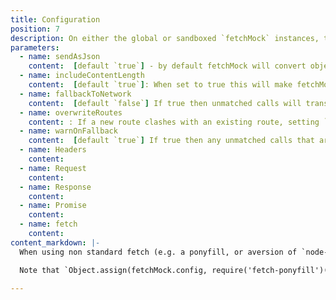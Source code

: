 ```yaml
---
title: Configuration
position: 7
description: On either the global or sandboxed `fetchMock` instances, the following config options can be set by setting properties on `fetchMock.config`. Many can also be set on individual calls to `.mock()`
parameters:
  - name: sendAsJson
    content:  [default `true`] - by default fetchMock will convert objects to JSON before sending. This is overrideable from each call but for some scenarios e.g. when dealing with a lot of array buffers, it can be useful to default to `false`
  - name: includeContentLength
    content:  [default `true`]: When set to true this will make fetchMock automatically add the `content-length` header. This is especially useful when combined with `sendAsJson` because then fetchMock does the conversion to JSON for you and knows the resulting length so you don’t have to compute this yourself by basically doing the same conversion to JSON.
  - name: fallbackToNetwork
    content:  [default `false`] If true then unmatched calls will transparently fall through to the network, if false an error will be thrown. If set to `always`, all calls will fall through, effectively disabling fetch-mock. to Within individual tests `.catch()` and `spy()` can be used for fine-grained control of this
  - name: overwriteRoutes
    content: : If a new route clashes with an existing route, setting `true` here will overwrite the clashing route, `false` will add another route to the stack which will be used as a fallback (useful when using the `repeat` option). Adding a clashing route without specifying this option will throw an error.
  - name: warnOnFallback
    content:  [default `true`] If true then any unmatched calls that are caught by a fallback handler (either the network or a custom function set using `catch()`) will emit warnings
  - name: Headers
    content:
  - name: Request
    content:
  - name: Response
    content:
  - name: Promise
    content:
  - name: fetch
    content:
content_markdown: |-
  When using non standard fetch (e.g. a ponyfill, or aversion of `node-fetch` other than the one bundled with `fetch-mock`) or an alternative Promise implementation, this will configure fetch-mock to use your chosen implementations.

  Note that `Object.assign(fetchMock.config, require('fetch-ponyfill')())` will configure fetch-mock to use all of fetch-ponyfill's classes. In most cases, it should only be necessary to set this once before any tests run.

---
```

